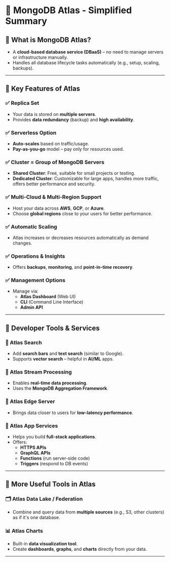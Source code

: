 # 🧠 MongoDB Atlas - Simplified Summary

## 🔹 What is MongoDB Atlas?
- A **cloud-based database service (DBaaS)** – no need to manage servers or infrastructure manually.
- Handles all database lifecycle tasks automatically (e.g., setup, scaling, backups).

---

## 🔹 Key Features of Atlas

### ✅ Replica Set
- Your data is stored on **multiple servers**.
- Provides **data redundancy** (backup) and **high availability**.

### ✅ Serverless Option
- **Auto-scales** based on traffic/usage.
- **Pay-as-you-go** model – pay only for resources used.

### ✅ Cluster = Group of MongoDB Servers
- **Shared Cluster**: Free, suitable for small projects or testing.
- **Dedicated Cluster**: Customizable for large apps, handles more traffic, offers better performance and security.

### ✅ Multi-Cloud & Multi-Region Support
- Host your data across **AWS**, **GCP**, or **Azure**.
- Choose **global regions** close to your users for better performance.

### ✅ Automatic Scaling
- Atlas increases or decreases resources automatically as demand changes.

### ✅ Operations & Insights
- Offers **backups**, **monitoring**, and **point-in-time recovery**.

### ✅ Management Options
- Manage via:
  - **Atlas Dashboard** (Web UI)
  - **CLI** (Command Line Interface)
  - **Admin API**

---

## 🔹 Developer Tools & Services

### 📌 Atlas Search
- Add **search bars** and **text search** (similar to Google).
- Supports **vector search** – helpful in **AI/ML** apps.

### 📌 Atlas Stream Processing
- Enables **real-time data processing**.
- Uses the **MongoDB Aggregation Framework**.

### 📌 Atlas Edge Server
- Brings data closer to users for **low-latency performance**.

### 📌 Atlas App Services
- Helps you build **full-stack applications**.
- Offers:
  - **HTTPS APIs**
  - **GraphQL APIs**
  - **Functions** (run server-side code)
  - **Triggers** (respond to DB events)

---

## 🔹 More Useful Tools in Atlas

### 🗂️ Atlas Data Lake / Federation
- Combine and query data from **multiple sources** (e.g., S3, other clusters) as if it's one database.

### 📊 Atlas Charts
- Built-in **data visualization tool**.
- Create **dashboards**, **graphs**, and **charts** directly from your data.

---




